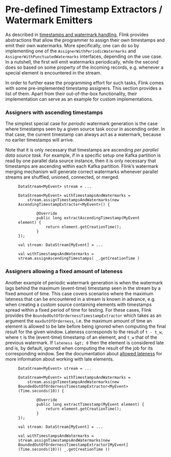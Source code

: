 

# Pre-defined Timestamp Extractors / Watermark Emitters

As described in [timestamps and watermark handling](//ci.apache.org/projects/flink/flink-docs-release-1.7/dev/event_timestamps_watermarks.html), Flink provides abstractions that allow the programmer to assign their own timestamps and emit their own watermarks. More specifically, one can do so by implementing one of the `AssignerWithPeriodicWatermarks` and `AssignerWithPunctuatedWatermarks` interfaces, depending on the use case. In a nutshell, the first will emit watermarks periodically, while the second does so based on some property of the incoming records, e.g. whenever a special element is encountered in the stream.

In order to further ease the programming effort for such tasks, Flink comes with some pre-implemented timestamp assigners. This section provides a list of them. Apart from their out-of-the-box functionality, their implementation can serve as an example for custom implementations.

### **Assigners with ascending timestamps**

The simplest special case for _periodic_ watermark generation is the case where timestamps seen by a given source task occur in ascending order. In that case, the current timestamp can always act as a watermark, because no earlier timestamps will arrive.

Note that it is only necessary that timestamps are ascending _per parallel data source task_. For example, if in a specific setup one Kafka partition is read by one parallel data source instance, then it is only necessary that timestamps are ascending within each Kafka partition. Flink’s watermark merging mechanism will generate correct watermarks whenever parallel streams are shuffled, unioned, connected, or merged.

<figure class="highlight">

```
DataStream<MyEvent> stream = ...

DataStream<MyEvent> withTimestampsAndWatermarks =
    stream.assignTimestampsAndWatermarks(new AscendingTimestampExtractor<MyEvent>() {

        @Override
        public long extractAscendingTimestamp(MyEvent element) {
            return element.getCreationTime();
        }
});
```

</figure>

<figure class="highlight">

```
val stream: DataStream[MyEvent] = ...

val withTimestampsAndWatermarks = stream.assignAscendingTimestamps( _.getCreationTime )
```

</figure>

### **Assigners allowing a fixed amount of lateness**

Another example of periodic watermark generation is when the watermark lags behind the maximum (event-time) timestamp seen in the stream by a fixed amount of time. This case covers scenarios where the maximum lateness that can be encountered in a stream is known in advance, e.g. when creating a custom source containing elements with timestamps spread within a fixed period of time for testing. For these cases, Flink provides the `BoundedOutOfOrdernessTimestampExtractor` which takes as an argument the `maxOutOfOrderness`, i.e. the maximum amount of time an element is allowed to be late before being ignored when computing the final result for the given window. Lateness corresponds to the result of `t - t_w`, where `t` is the (event-time) timestamp of an element, and `t_w` that of the previous watermark. If `lateness &gt; 0` then the element is considered late and is, by default, ignored when computing the result of the job for its corresponding window. See the documentation about [allowed lateness](//ci.apache.org/projects/flink/flink-docs-release-1.7/dev/stream/operators/windows.html#allowed-lateness) for more information about working with late elements.

<figure class="highlight">

```
DataStream<MyEvent> stream = ...

DataStream<MyEvent> withTimestampsAndWatermarks =
    stream.assignTimestampsAndWatermarks(new BoundedOutOfOrdernessTimestampExtractor<MyEvent>(Time.seconds(10)) {

        @Override
        public long extractTimestamp(MyEvent element) {
            return element.getCreationTime();
        }
});
```

</figure>

<figure class="highlight">

```
val stream: DataStream[MyEvent] = ...

val withTimestampsAndWatermarks = stream.assignTimestampsAndWatermarks(new BoundedOutOfOrdernessTimestampExtractor[MyEvent](Time.seconds(10))( _.getCreationTime ))
```

</figure>

